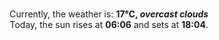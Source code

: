 <p  align="center"><br/>Currently, the weather is: <b> 17°C, <i>overcast clouds</i></b></br>Today, the sun rises at <b>06:06</b> and sets at <b>18:04</b>.</p>